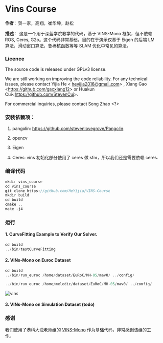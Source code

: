 # Vins Course
**作者**：贺一家，高翔，崔华坤，赵松

**描述**：
这是一个用于深蓝学院教学的代码，基于 VINS-Mono 框架，但不依赖 ROS, Ceres, G2o。这个代码非常基础，目的在于演示仅基于 Eigen 的后端 LM 算法，滑动窗口算法，鲁棒核函数等等 SLAM 优化中常见的算法。

### Licence
The source code is released under GPLv3 license.

We are still working on improving the code reliability. For any technical issues, please contact Yijia He <	heyijia2016@gmail.com> , Xiang Gao <<https://github.com/gaoxiang12>> or Huakun Cui<<https://github.com/StevenCui>>.

For commercial inquiries, please contact Song Zhao <?>

### 安装依赖项：

1. pangolin: <https://github.com/stevenlovegrove/Pangolin>

2. opencv

3. Eigen

4. Ceres: vins 初始化部分使用了 ceres 做 sfm，所以我们还是需要依赖 ceres. 

### 编译代码

```c++
mkdir vins_course
cd vins_course
git clone https://github.com/HeYijia/VINS-Course
mkdir build 
cd build
cmake ..
make -j4
```

### 运行
#### 1. CurveFitting Example to Verify Our Solver.
```c++
cd build
../bin/testCurveFitting 
```

#### 2. VINs-Mono on Euroc Dataset
```c++
cd build
../bin/run_euroc /home/dataset/EuRoC/MH-05/mav0/ ../config/

../bin/run_euroc /home/melodic/dataset/EuRoC/MH-05/mav0/ ../config/

```
![vins](doc/vins.gif)

#### 3. VINs-Mono on Simulation Dataset (todo)

### 感谢

我们使用了港科大沈老师组的 [VINS-Mono](https://github.com/HKUST-Aerial-Robotics/VINS-Mono) 作为基础代码，非常感谢该组的工作。

